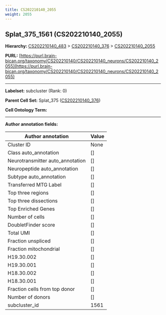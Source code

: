 ```yaml
---
title: CS202210140_2055
weight: 2055
---
```

## Splat_375_1561 (CS202210140_2055)
<b>Hierarchy: </b>
[CS202210140_483](../CS202210140_483) >
[CS202210140_376](../CS202210140_376) >
[CS202210140_2055](../CS202210140_2055)

**PURL:** [https://purl.brain-bican.org/taxonomy/CS202210140/CS202210140_neurons/CS202210140_2055](https://purl.brain-bican.org/taxonomy/CS202210140/CS202210140_neurons/CS202210140_2055)

---


**Labelset:** subcluster (Rank: 0)

**Parent Cell Set:** Splat_375 ([CS202210140_376](../CS202210140_376))



**Cell Ontology Term:** 

[MARKER GENES.]: #


---

[TRANSFERRED ANNOTATIONS.]: #


[AUTHOR ANNOTATION FIELDS.]: #


**Author annotation fields:**

| Author annotation | Value |
|-------------------|-------|
|Cluster ID|None|
|Class auto_annotation|[]|
|Neurotransmitter auto_annotation|[]|
|Neuropeptide auto_annotation|[]|
|Subtype auto_annotation|[]|
|Transferred MTG Label|[]|
|Top three regions|[]|
|Top three dissections|[]|
|Top Enriched Genes|[]|
|Number of cells|[]|
|DoubletFinder score|[]|
|Total UMI|[]|
|Fraction unspliced|[]|
|Fraction mitochondrial|[]|
|H19.30.002|[]|
|H19.30.001|[]|
|H18.30.002|[]|
|H18.30.001|[]|
|Fraction cells from top donor|[]|
|Number of donors|[]|
|subcluster_id|1561|
